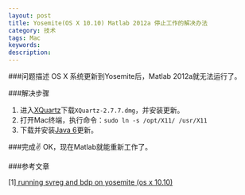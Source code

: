 ```yaml
---
layout: post
title: Yosemite(OS X 10.10) Matlab 2012a 停止工作的解决办法 
category: 技术
tags: Mac
keywords: 
description: 
---
```


###问题描述
OS X 系统更新到Yosemite后，Matlab 2012a就无法运行了。

###解决步骤

1. 进入[XQuartz](http://xquartz.macosforge.org/landing/)下载`XQuartz-2.7.7.dmg`，并安装更新。
2. 打开Mac终端，执行命令：`
	sudo ln -s /opt/X11/ /usr/X11
	`
3. 下载并安装[Java 6](http://support.apple.com/kb/DL1572)更新。

###完成✌️
OK，现在Matlab就能重新工作了。

###参考文章

[1][ running svreg and bdp on yosemite (os x 10.10)](http://brainsuite.org/quickstart/installation/mac/yosemite/)

